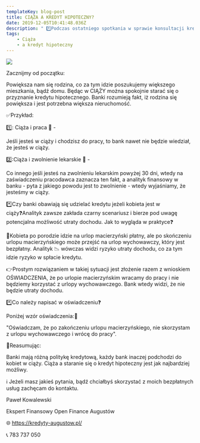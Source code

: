 ```yaml
---
templateKey: blog-post
title: CIĄŻA A KREDYT HIPOTECZNY?
date: 2019-12-05T10:41:48.036Z
description: " *️⃣Podczas ostatniego spotkania w sprawie konsultacji kredytowej, usłyszałem pytania:\n\"Czy bank jest zainteresowany stanem zdrowia kredytobiorców\"❓\n\"Czy ciąża negatywnie wpływa na nasze staranie się o kredyt hipoteczny\"❓\n \U0001F454Moja odpowiedź była następująca:\n✅Może i nie może \U0001F609"
tags:
    - Ciąża
    - a kredyt hipoteczny
---
```


![](/img/ciąża.png)

Zacznijmy od początku:

Powiększa nam się rodzina, co za tym idzie poszukujemy większego mieszkania, bądź domu. Będąc w CIĄŻY można spokojnie starać się o przyznanie kredytu hipotecznego. Banki rozumieją fakt, iż rodzina się powiększa i jest potrzebna większa nieruchomość.

✅Przykład:

1️⃣: Ciąża i praca 🤰 -

Jeśli jesteś w ciąży i chodzisz do pracy, to bank nawet nie będzie wiedział, że jesteś w ciąży.

2️⃣:Ciąża i zwolnienie lekarskie 🤰 -

Co innego jeśli jesteś na zwolnieniu lekarskim powyżej 30 dni, wtedy na zaświadczeniu pracodawca zaznacza ten fakt, a analityk finansowy w banku - pyta z jakiego powodu jest to zwolnienie - wtedy wyjaśniamy, że jesteśmy w ciąży.

\*️⃣Czy banki obawiają się udzielać kredytu jeżeli kobieta jest w ciąży❓Analityk zawsze zakłada czarny scenariusz i bierze pod uwagę potencjalna możliwość utraty dochodu. Jak to wygląda w praktyce❓

🤱Kobieta po porodzie idzie na urlop macierzyński płatny, ale po skończeniu urlopu macierzyńskiego może przejść na urlop wychowawczy, który jest bezpłatny. Analityk 📉 wówczas widzi ryzyko utraty dochodu, co za tym idzie ryzyko w spłacie kredytu.

👉Prostym rozwiązaniem w takiej sytuacji jest złożenie razem z wnioskiem OŚWIADCZENIA, że po urlopie macierzyńskim wracamy do pracy i nie będziemy korzystać z urlopy wychowawczego. Bank wtedy widzi, że nie będzie utraty dochodu.

\*️⃣Co należy napisać w oświadczeniu❓

Poniżej wzór oświadczenia:📄

"Oświadczam, że po zakończeniu urlopu macierzyńskiego, nie skorzystam z urlopu wychowawczego i wrócę do pracy".

📍Reasumując:

Banki mają różną politykę kredytową, każdy bank inaczej podchodzi do kobiet w ciąży. Ciąża a staranie się o kredyt hipoteczny jest jak najbardziej możliwy.

ℹ️ Jeżeli masz jakieś pytania, bądź chciałbyś skorzystać z moich bezpłatnych usług zachęcam do kontaktu.

Paweł Kowalewski

Ekspert Finansowy Open Finance Augustów

🌐 https://kredyty-augustow.pl/

📞 783 737 050
